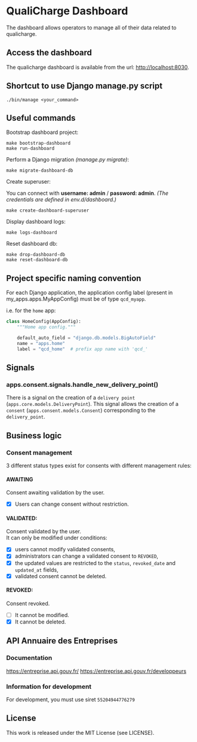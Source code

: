 # QualiCharge Dashboard

The dashboard allows operators to manage all of their data related to qualicharge.

## Access the dashboard

The qualicharge dashboard is available from the url:
[http://localhost:8030](http://localhost:8030).

## Shortcut to use Django manage.py script

```
./bin/manage <your_command>
```

## Useful commands

Bootstrap dashboard project:

```
make bootstrap-dashboard
make run-dashboard
```

Perform a Django migration *(manage.py migrate)*:

```
make migrate-dashboard-db
```

Create superuser:

You can connect with **username: admin** / **password: admin**.
*(The credentials are defined in env.d/dashboard.)*

```
make create-dashboard-superuser
```

Display dashboard logs:

```
make logs-dashboard
```

Reset dashboard db:

```
make drop-dashboard-db
make reset-dashboard-db
```

## Project specific naming convention

For each Django application, the application config label 
(present in my_apps.apps.MyAppConfig) must be of type `qcd_myapp`.

i.e. for the `home` app:  
```python
class HomeConfig(AppConfig):
    """Home app config."""

    default_auto_field = "django.db.models.BigAutoField"
    name = "apps.home"
    label = "qcd_home"  # prefix app name with 'qcd_'
```

## Signals

### apps.consent.signals.handle_new_delivery_point()
There is a signal on the creation of a `delivery point` (`apps.core.models.DeliveryPoint`). 
This signal allows the creation of a `consent` (`apps.consent.models.Consent`) 
corresponding to the `delivery_point`.

## Business logic

### Consent management

3 different status types exist for consents with different management rules:

#### AWAITING

Consent awaiting validation by the user.  
- [x] Users can change consent without restriction.

#### VALIDATED: 

Consent validated by the user.   
It can only be modified under conditions:
-  [x] users cannot modify validated consents,
-  [x] administrators can change a validated consent to `REVOKED`,
-  [x] the updated values are restricted to the `status`, `revoked_date` and 
   `updated_at` 
  fields,
-  [x] validated consent cannot be deleted.

#### REVOKED:

Consent revoked.  
- [ ] It cannot be modified.
- [x] It cannot be deleted.

## API Annuaire des Entreprises

### Documentation

https://entreprise.api.gouv.fr/
https://entreprise.api.gouv.fr/developpeurs

### Information for development

For development, you must use siret `55204944776279`

## License

This work is released under the MIT License (see LICENSE).

